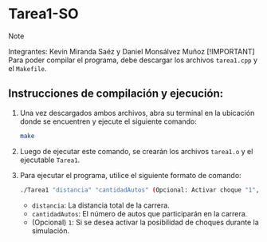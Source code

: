 
# Tarea1-SO
> [!NOTE]
> Integrantes: Kevin Miranda Saéz y Daniel Monsálvez Muñoz
 [!IMPORTANT]
> Para poder compilar el programa, debe descargar los archivos `tarea1.cpp` y el `Makefile`.

## Instrucciones de compilación y ejecución:

1. Una vez descargados ambos archivos, abra su terminal en la ubicación donde se encuentren y ejecute el siguiente comando:

   ```bash
   make
   ```

2. Luego de ejecutar este comando, se crearán los archivos `tarea1.o` y el ejecutable `Tarea1`.

3. Para ejecutar el programa, utilice el siguiente formato de comando:

   ```bash
   ./Tarea1 "distancia" "cantidadAutos" (Opcional: Activar choque "1", no activar: no ingresar nada)
   ```

   - `distancia`: La distancia total de la carrera.
   - `cantidadAutos`: El número de autos que participarán en la carrera.
   - (Opcional) `1`: Si se desea activar la posibilidad de choques durante la simulación.
